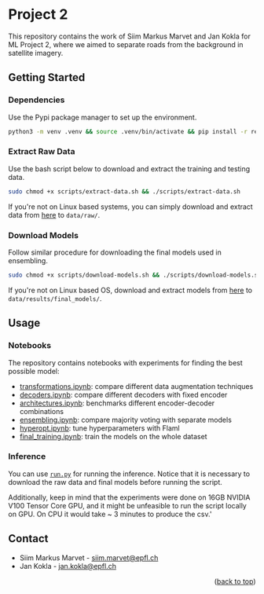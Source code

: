 <a name="readme-top"></a>

# Project 2

This repository contains the work of Siim Markus Marvet and Jan Kokla 
for ML Project 2, where we aimed to separate roads from the background 
in satellite imagery.

## Getting Started

### Dependencies

Use the Pypi package manager to set up the environment.

```bash
python3 -m venv .venv && source .venv/bin/activate && pip install -r requirements.txt
```

### Extract Raw Data

Use the bash script below to download and extract the training and testing data.

```bash
sudo chmod +x scripts/extract-data.sh && ./scripts/extract-data.sh
```

If you're not on Linux based systems, you can simply download and extract data 
from [here](https://drive.google.com/file/d/13tWz6n6agPglhNl3uk74xVOefYuy471H/view?usp=sharing) to `data/raw/`.

### Download Models

Follow similar procedure for downloading the final models used in ensembling.

```bash
sudo chmod +x scripts/download-models.sh && ./scripts/download-models.sh
```

If you're not on Linux based OS, download and extract models from 
[here](https://drive.google.com/file/d/1BPoDYytNB37pKZ1eWxSzVXXT9CgwrXV8/view?usp=drive_link) to 
`data/results/final_models/`.

## Usage

### Notebooks

The repository contains notebooks with experiments for finding the best possible model:

- [transformations.ipynb](notebooks/transformations.ipynb): compare different data augmentation techniques
- [decoders.ipynb](notebooks/decoders.ipynb): compare different decoders with fixed encoder
- [architectures.ipynb](notebooks/architectures.ipynb): benchmarks different encoder-decoder combinations
- [ensembling.ipynb](notebooks/ensembling.ipynb): compare majority voting with separate models
- [hyperopt.ipynb](notebooks/hyperopt.ipynb): tune hyperparameters with Flaml
- [final_training.ipynb](notebooks/final_training.ipynb): train the models on the whole dataset

### Inference

You can use [`run.py`](run.py) for running the inference. Notice that it is necessary to 
download the raw data and final models before running the script. 

Additionally, keep in mind that the experiments were done on 
16GB NVIDIA V100 Tensor Core GPU, and it might be unfeasible to run the script 
locally on GPU. On CPU it would take ~ 3 minutes to produce the csv.'

## Contact

- Siim Markus Marvet - [siim.marvet@epfl.ch](mailto:siim.marvet@epfl.ch)
- Jan Kokla - [jan.kokla@epfl.ch](mailto:jan.kokla@epfl.ch)

<p align="right">(<a href="#readme-top">back to top</a>)</p>